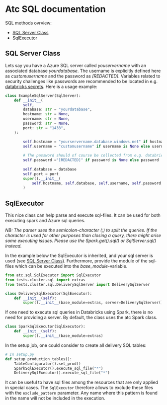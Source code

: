 # Atc SQL documentation

SQL methods ovrview:

* [SQL Server Class](#sql-server-class)
* [SqlExecutor](#sqlexecutor)

## SQL Server Class
Lets say you have a Azure SQL server called *youservername* with an associated database *yourdatabase*. The username is explicitly defined here as *customusername* and the password as *[REDACTED]*. Variables related to security challenges like passwords are recommended to be located in e.g. [databricks secrets](https://docs.databricks.com/security/secrets/index.html). Here is a usage example:
 
```python
class ExampleSqlServer(SqlServer):
    def __init__(
        self,
        database: str = "yourdatabase",
        hostname: str = None,
        username: str = None,
        password: str = None,
        port: str = "1433",
    ):

        self.hostname = "yourservername.database.windows.net" if hostname is None else hostname
        self.username = "customusername" if username is None else username
        
        # The password should of course be collected from e.g. databricks secrets
        self.password ="[REDACTED]" if password is None else password 
        
        self.database = database
        self.port = port
        super().__init__(
            self.hostname, self.database, self.username, self.password, self.port
        )
```


## SqlExecutor
This nice class can help parse and execute sql-files. It can be used for both executing 
spark and Azure sql queries.

*NB: The parser uses the semicolon-character (;) to split the queries. If the character 
is used for other purposes than closing a query, there might arise some executing 
issues. Please use the Spark.get().sql() or SqlServer.sql() instead.* 

In the example below the SqlExecutor is inherited, and your sql server is used 
(see [SQL Server Class](#sql-server-class)). Furthermore, provide the module of the 
sql-files which can be executed into the *base_module*-variable.  
 
```python
from atc.sql.SqlExecutor import SqlExecutor
from tests.cluster.sql import extras
from tests.cluster.sql.DeliverySqlServer import DeliverySqlServer

class DeliverySqlExecutor(SqlExecutor):
    def __init__(self):
        super().__init__(base_module=extras, server=DeliverySqlServer())
```

If one need to execute sql queries in Databricks using Spark, there is no need for 
providing a server. By default, the class uses the atc Spark class. 
```python
class SparkSqlExecutor(SqlExecutor):
    def __init__(self):
        super().__init__(base_module=extras)
```

In the setup job, one could consider to create all delivery SQL tables:

```python
# In setup.py
def setup_production_tables():
    TableConfigurator().set_prod()
    SparkSqlExecutor().execute_sql_file("*")
    DeliverySqlExecutor().execute_sql_file("*")
```

It can be useful to have sql files among the resources that are only applied in special
cases. The `SqlExecutor` therefore allows to exclude these files with the 
`exclude_pattern` parameter. Any name where this pattern is found in the name will not 
be included in the execution.
